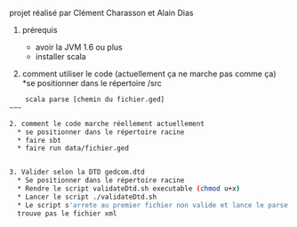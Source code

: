 projet réalisé par Clément Charasson et Alain Dias

1. prérequis
	* avoir la JVM 1.6 ou plus
	* installer scala

2. comment utiliser le code (actuellement ça ne marche pas comme ça)
	*se positionner dans le répertoire /src
~~~~sh
	scala parse [chemin du fichier.ged]
~~~

2. comment le code marche réellement actuellement
  * se positionner dans le répertoire racine
  * faire sbt
  * faire run data/fichier.ged


3. Valider selon la DTD gedcom.dtd
  * Se positionner dans le répertoire racine
  * Rendre le script validateDtd.sh executable (chmod u+x)
  * Lancer le script ./validateDtd.sh
  * Le script s'arrete au premier fichier non valide et lance le parse s'il ne 
  trouve pas le fichier xml
